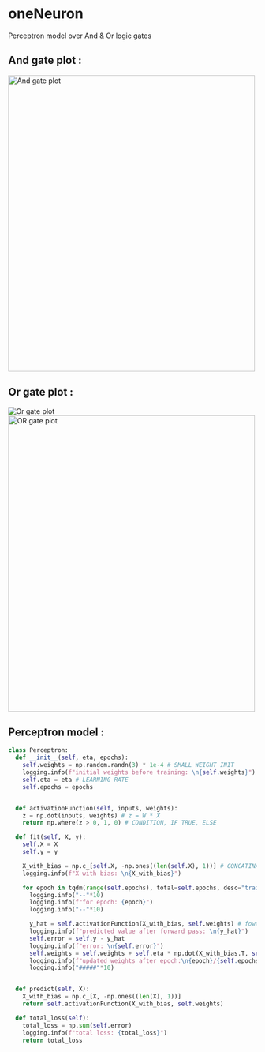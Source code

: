 # oneNeuron

Perceptron model over And & Or logic gates

## And gate plot :
<img src="oneNeuron/plots/and.png" alt="And gate plot" width="500" height="600">

## Or gate plot :
![Or gate plot](oneNeuron/plots/OR.png)
<img src="oneNeuron/plots/OR.png/" alt="OR gate plot" width="500" height="600">

## Perceptron model :

```python
class Perceptron:
  def __init__(self, eta, epochs):
    self.weights = np.random.randn(3) * 1e-4 # SMALL WEIGHT INIT
    logging.info(f"initial weights before training: \n{self.weights}")
    self.eta = eta # LEARNING RATE
    self.epochs = epochs 


  def activationFunction(self, inputs, weights):
    z = np.dot(inputs, weights) # z = W * X
    return np.where(z > 0, 1, 0) # CONDITION, IF TRUE, ELSE

  def fit(self, X, y):
    self.X = X
    self.y = y

    X_with_bias = np.c_[self.X, -np.ones((len(self.X), 1))] # CONCATINATION
    logging.info(f"X with bias: \n{X_with_bias}")

    for epoch in tqdm(range(self.epochs), total=self.epochs, desc="training the model"):
      logging.info("--"*10)
      logging.info(f"for epoch: {epoch}")
      logging.info("--"*10)

      y_hat = self.activationFunction(X_with_bias, self.weights) # foward propagation
      logging.info(f"predicted value after forward pass: \n{y_hat}")
      self.error = self.y - y_hat
      logging.info(f"error: \n{self.error}")
      self.weights = self.weights + self.eta * np.dot(X_with_bias.T, self.error) # backward propagation
      logging.info(f"updated weights after epoch:\n{epoch}/{self.epochs} : \n{self.weights}")
      logging.info("#####"*10)


  def predict(self, X):
    X_with_bias = np.c_[X, -np.ones((len(X), 1))]
    return self.activationFunction(X_with_bias, self.weights)

  def total_loss(self):
    total_loss = np.sum(self.error)
    logging.info(f"total loss: {total_loss}")
    return total_loss


```